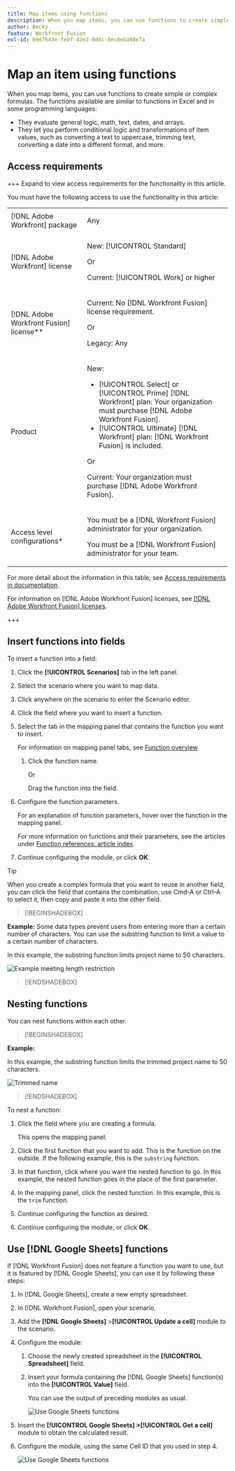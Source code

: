 ```yaml
---
title: Map items using functions
description: When you map items, you can use functions to create simple or complex formulas.
author: Becky
feature: Workfront Fusion
exl-id: b9d7643e-febf-42e2-9ddc-8ec8eba98e7a
---
```

# Map an item using functions

When you map items, you can use functions to create simple or complex formulas. The functions available are similar to functions in Excel and in some programming languages:

* They evaluate general logic, math, text, dates, and arrays. 
* They let you perform conditional logic and transformations of item values, such as converting a text to uppercase, trimming text, converting a date into a different format, and more. 

## Access requirements

+++ Expand to view access requirements for the functionality in this article.

You must have the following access to use the functionality in this article:

<table style="table-layout:auto">
 <col> 
 <col> 
 <tbody> 
  <tr> 
   <td role="rowheader">[!DNL Adobe Workfront] package</td> 
   <td> <p>Any</p> </td> 
  </tr> 
  <tr data-mc-conditions=""> 
   <td role="rowheader">[!DNL Adobe Workfront] license</td> 
   <td> <p>New: [!UICONTROL Standard]</p><p>Or</p><p>Current: [!UICONTROL Work] or higher</p> </td> 
  </tr> 
  <tr> 
   <td role="rowheader">[!DNL Adobe Workfront Fusion] license**</td> 
   <td>
   <p>Current: No [!DNL Workfront Fusion] license requirement.</p>
   <p>Or</p>
   <p>Legacy: Any </p>
   </td> 
  </tr> 
  <tr> 
   <td role="rowheader">Product</td> 
   <td>
   <p>New:</p> <ul><li>[!UICONTROL Select] or [!UICONTROL Prime] [!DNL Workfront] plan: Your organization must purchase [!DNL Adobe Workfront Fusion].</li><li>[!UICONTROL Ultimate] [!DNL Workfront] plan: [!DNL Workfront Fusion] is included.</li></ul>
   <p>Or</p>
   <p>Current: Your organization must purchase [!DNL Adobe Workfront Fusion].</p>
   </td> 
  </tr>
  <tr data-mc-conditions=""> 
   <td role="rowheader">Access level configurations*</td> 
   <td> 
     <p>You must be a [!DNL Workfront Fusion] administrator for your organization.</p>
     <p>You must be a [!DNL Workfront Fusion] administrator for your team.</p>
   </td> 
  </tr> 
   </td> 
  </tr> 
 </tbody> 
</table>

For more detail about the information in this table, see [Access requirements in documentation](/help/workfront-fusion/references/licenses-and-roles/access-level-requirements-in-documentation.md).

For information on [!DNL Adobe Workfront Fusion] licenses, see [[!DNL Adobe Workfront Fusion] licenses](/help/workfront-fusion/set-up-and-manage-workfront-fusion/licensing-operations-overview/license-automation-vs-integration.md).

+++

## Insert functions into fields

To insert a function into a field:

1. Click the **[!UICONTROL Scenarios]** tab in the left panel.
1. Select the scenario where you want to map data.
1. Click anywhere on the scenario to enter the Scenario editor.
1. Click the field where you want to insert a function.
1. Select the tab in the mapping panel that contains the function you want to insert. 

   For information on mapping panel tabs, see [Function overview](/help/workfront-fusion/get-started-with-fusion/understand-fusion/function-overview.md)
   1. Click the function name.

      Or

      Drag the function into the field.
1. Configure the function parameters. 

    For an explanation of function parameters, hover over the function in the mapping panel. 

    For more information on functions and their parameters, see the articles under [Function references: article index](/help/workfront-fusion/references/mapping-panel/functions/functions-toc.md).

1. Continue configuring the module, or click **OK**.

>[!TIP]
>
>When you create a complex formula that you want to reuse in another field, you can click the field that contains the combination, use Cmd-A or Ctrl-A to select it, then copy and paste it into the other field.


>[!BEGINSHADEBOX]

   **Example:** Some data types prevent users from entering more than a certain number of characters. You can use the substring function to limit a value to a certain number of characters.

   In this example, the substring function limits project name to 50 characters.

   ![Example meeting length restriction](assets/example-meet-length-restriction-350x184.png)

>[!ENDSHADEBOX]

## Nesting functions

You can nest functions within each other.

>[!BEGINSHADEBOX]

   **Example:** 

   In this example, the substring function limits the trimmed project name to 50 characters.

   ![Trimmed name](assets/trimmed-name-under-50.png)

>[!ENDSHADEBOX]

To nest a function:

1. Click the field where you are creating a formula.

   This opens the mapping panel.

1. Click the first function that you want to add. This is the function on the outside. If the following example, this is the `substring` function.
1. In that function, click where you want the nested function to go. In this example, the nested function goes in the place of the first parameter.
1. In the mapping panel, click the nested function. In this example, this is the `trim` function.
1. Continue configuring the function as desired.
1. Continue configuring the module, or click **OK**.

## Use [!DNL Google Sheets] functions

If [!DNL Workfront Fusion] does not feature a function you want to use, but it is featured by [!DNL Google Sheets], you can use it by following these steps:

1. In [!DNL Google Sheets], create a new empty spreadsheet.
1. In [!DNL Workfront Fusion], open your scenario.
1. Add the **[!DNL Google Sheets]** >**[!UICONTROL Update a cell]** module to the scenario.

1. Configure the module:

   1. Choose the newly created spreadsheet in the **[!UICONTROL Spreadsheet]** field.
   1. Insert your formula containing the [!DNL Google Sheets] function(s) into the **[!UICONTROL Value]** field.

      You can use the output of preceding modules as usual.

      ![Use Google Sheets functions](assets/exploit-google-sheet-functions-350x218.png)

1. Insert the **[!UICONTROL Google Sheets] >[!UICONTROL Get a cell]** module to obtain the calculated result.
1. Configure the module, using the same Cell ID that you used in step 4.

   ![Use Google Sheets functions](assets/exploit-google-sheet-functions-2-350x187.png)
